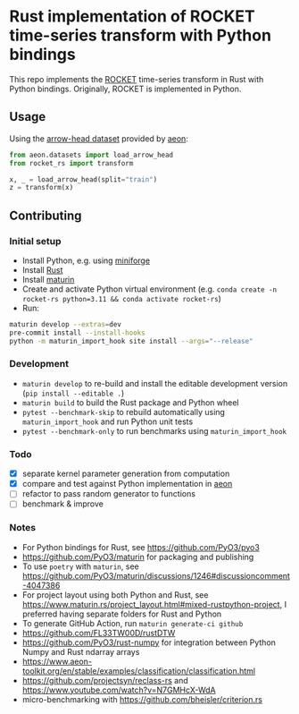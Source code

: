 # Rust implementation of ROCKET time-series transform with Python bindings

This repo implements the [ROCKET] time-series transform in Rust with Python bindings. Originally, ROCKET is implemented in Python.

[ROCKET]: https://github.com/angus924/rocket

## Usage

Using the [arrow-head dataset] provided by [aeon]:

```python
from aeon.datasets import load_arrow_head
from rocket_rs import transform

x, _ = load_arrow_head(split="train")
z = transform(x)
```

[arrow-head dataset]: https://timeseriesclassification.com/description.php?Dataset=ArrowHead
[aeon]: https://github.com/aeon-toolkit/aeon

## Contributing

### Initial setup

- Install Python, e.g. using [miniforge](https://github.com/conda-forge/miniforge)
- Install [Rust](https://www.rust-lang.org/tools/install)
- Install [maturin](https://www.maturin.rs/)
- Create and activate Python virtual environment (e.g. `conda create -n rocket-rs python=3.11 && conda activate rocket-rs`)
- Run:

```bash
maturin develop --extras=dev
pre-commit install --install-hooks
python -m maturin_import_hook site install --args="--release"
```

### Development

- `maturin develop` to re-build and install the editable development version (`pip install --editable .`)
- `maturin build` to build the Rust package and Python wheel
- `pytest --benchmark-skip` to rebuild automatically using `maturin_import_hook` and run Python unit tests
- `pytest --benchmark-only` to run benchmarks using `maturin_import_hook`

### Todo

- [x] separate kernel parameter generation from computation
- [x] compare and test against Python implementation in [aeon]
- [ ] refactor to pass random generator to functions
- [ ] benchmark & improve

### Notes

- For Python bindings for Rust, see https://github.com/PyO3/pyo3
- https://github.com/PyO3/maturin for packaging and publishing
- To use `poetry` with `maturin`, see https://github.com/PyO3/maturin/discussions/1246#discussioncomment-4047386
- For project layout using both Python and Rust, see https://www.maturin.rs/project_layout.html#mixed-rustpython-project, I preferred having separate folders for Rust and Python
- To generate GitHub Action, run `maturin generate-ci github`
- https://github.com/FL33TW00D/rustDTW
- https://github.com/PyO3/rust-numpy for integration between Python Numpy and Rust ndarray arrays
- https://www.aeon-toolkit.org/en/stable/examples/classification/classification.html
- https://github.com/projectsyn/reclass-rs and https://www.youtube.com/watch?v=N7GMHcX-WdA
- micro-benchmarking with https://github.com/bheisler/criterion.rs
